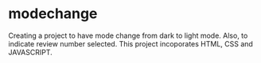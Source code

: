 # modechange
Creating a project to have mode change from dark to light mode. Also, to indicate review number selected.
This project incoporates HTML, CSS and JAVASCRIPT.